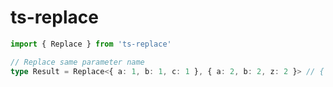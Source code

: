 # ts-replace

```typescript
import { Replace } from 'ts-replace'

// Replace same parameter name
type Result = Replace<{ a: 1, b: 1, c: 1 }, { a: 2, b: 2, z: 2 }> // { a: 2, b: 2, c: 1 }
```
